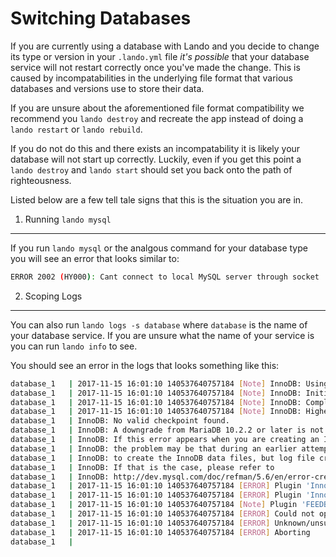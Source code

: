 Switching Databases
===================

If you are currently using a database with Lando and you decide to change its type or version in your `.lando.yml` file *it's possible* that your database service will not restart correctly once you've made the change. This is caused by incompatabilities in the underlying file format that various databases and versions use to store their data.

If you are unsure about the aforementioned file format compatibility we recommend you `lando destroy` and recreate the app instead of doing a `lando restart` or `lando rebuild`.

If you do not do this and there exists an incompatability it is likely your database will not start up correctly. Luckily, even if you get this point a `lando destroy` and `lando start` should set you back onto the path of righteousness.

Listed below are a few tell tale signs that this is the situation you are in.

1. Running `lando mysql`
------------------------

If you run `lando mysql` or the analgous command for your database type you will see an error that looks similar to:

```bash
ERROR 2002 (HY000): Cant connect to local MySQL server through socket '/var/run/mysqld/mysqld.sock' (2 "No such file or directory")
```

2. Scoping Logs
---------------

You can also run `lando logs -s database` where `database` is the name of your database service. If you are unsure what the name of your service is you can run `lando info` to see.

You should see an error in the logs that looks something like this:

```bash
database_1   | 2017-11-15 16:01:10 140537640757184 [Note] InnoDB: Using SSE crc32 instructions
database_1   | 2017-11-15 16:01:10 140537640757184 [Note] InnoDB: Initializing buffer pool, size = 384.0M
database_1   | 2017-11-15 16:01:10 140537640757184 [Note] InnoDB: Completed initialization of buffer pool
database_1   | 2017-11-15 16:01:10 140537640757184 [Note] InnoDB: Highest supported file format is Barracuda.
database_1   | InnoDB: No valid checkpoint found.
database_1   | InnoDB: A downgrade from MariaDB 10.2.2 or later is not supported.
database_1   | InnoDB: If this error appears when you are creating an InnoDB database,
database_1   | InnoDB: the problem may be that during an earlier attempt you managed
database_1   | InnoDB: to create the InnoDB data files, but log file creation failed.
database_1   | InnoDB: If that is the case, please refer to
database_1   | InnoDB: http://dev.mysql.com/doc/refman/5.6/en/error-creating-innodb.html
database_1   | 2017-11-15 16:01:10 140537640757184 [ERROR] Plugin 'InnoDB' init function returned error.
database_1   | 2017-11-15 16:01:10 140537640757184 [ERROR] Plugin 'InnoDB' registration as a STORAGE ENGINE failed.
database_1   | 2017-11-15 16:01:10 140537640757184 [Note] Plugin 'FEEDBACK' is disabled.
database_1   | 2017-11-15 16:01:10 140537640757184 [ERROR] Could not open mysql.plugin table. Some plugins may be not loaded
database_1   | 2017-11-15 16:01:10 140537640757184 [ERROR] Unknown/unsupported storage engine: innodb
database_1   | 2017-11-15 16:01:10 140537640757184 [ERROR] Aborting
database_1   |
```
